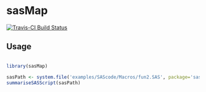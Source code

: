 # sasMap

[![Travis-CI Build Status](https://travis-ci.org/MangoTheCat/sasMap.svg?branch=master)](https://travis-ci.org/MangoTheCat/sasMap)



## Usage
```R

library(sasMap)

sasPath <- system.file('examples/SAScode/Macros/fun2.SAS', package='sasMap')
summariseSASScript(sasPath)

```